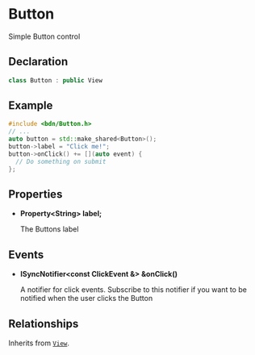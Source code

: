 # Button

Simple Button control

## Declaration

```C++
class Button : public View
```

## Example

```C++
#include <bdn/Button.h>
// ...
auto button = std::make_shared<Button>();
button->label = "Click me!";
button->onClick() += [](auto event) {
  // Do something on submit
};
```

## Properties

* **Property<String\> label;**
	
	The Buttons label

## Events

* **ISyncNotifier<const ClickEvent &\> &onClick()**

	A notifier for click events. Subscribe to this notifier if you want to be notified when the user clicks the Button

## Relationships

Inherits from [`View`](view.md).

